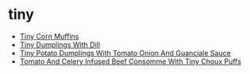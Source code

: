 # tiny

 * [Tiny Corn Muffins](index/t/tiny-corn-muffins-51262720.json)
 * [Tiny Dumplings With Dill](index/t/tiny-dumplings-with-dill-351302.json)
 * [Tiny Potato Dumplings With Tomato Onion And Guanciale Sauce](index/t/tiny-potato-dumplings-with-tomato-onion-and-guanciale-sauce-107797.json)
 * [Tomato And Celery Infused Beef Consomme With Tiny Choux Puffs](index/t/tomato-and-celery-infused-beef-consomme-with-tiny-choux-puffs-105485.json)
